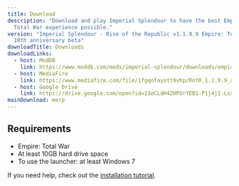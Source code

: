 ```yaml
---
title: Download
description: "Download and play Imperial Splendour to have the best Empire:
  Total War experience possible."
version: "Imperial Splendour - Rise of the Republic v1.1.9.9 Empire: Total War's
  10th anniversary beta"
downloadTitle: Downloads
downloadLinks:
  - host: ModDB
    link: https://www.moddb.com/mods/imperial-splendour/downloads/empire-total-wars-10th-anniversary-beta
  - host: MediaFire
    link: https://www.mediafire.com/file/1fgqofaystt9vhp/RotR_1.1.9.9_anniversary_beta.zip/file
  - host: Google Drive
    link: https://drive.google.com/open?id=13eCLdH4ZHPUrYEB1-P1j4jI-LsxBqnrl
mainDownload: merp
---
```


## Requirements

* Empire: Total War
* At least 10GB hard drive space
* To use the launcher: at least Windows 7

If you need help, check out the [installation tutorial](/blog/2019-03-03-anniversary-beta-installation-tutorial/).